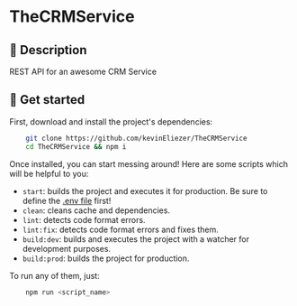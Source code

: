 # TheCRMService

## :pencil: Description

REST API for an awesome CRM Service

## :rocket:	Get started

First, download and install the project's dependencies: 

```sh
    git clone https://github.com/kevinEliezer/TheCRMService
    cd TheCRMService && npm i
```

Once installed, you can start messing around! Here are some scripts which will be helpful to you:

-   `start`: builds the project and executes it for production. Be sure to define the [.env file](env/README.md) first!
-   `clean`: cleans cache and dependencies.
-   `lint`: detects code format errors.
-   `lint:fix`: detects code format errors and fixes them.
-   `build:dev`: builds and executes the project with a watcher for development purposes.
-   `build:prod`: builds the project for production.

To run any of them, just:

```sh
    npm run <script_name>
```